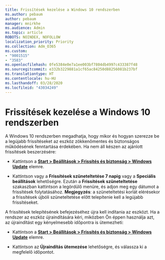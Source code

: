 ```yaml
---
title: Frissítések kezelése a Windows 10 rendszerben
ms.author: pebaum
author: pebaum
manager: mnirkhe
ms.audience: Admin
ms.topic: article
ROBOTS: NOINDEX, NOFOLLOW
localization_priority: Priority
ms.collection: Adm_O365
ms.custom:
- "9001515"
- "3583"
ms.openlocfilehash: 0fe5384e0e7a1ee003bf7804db4997c433387f48
ms.sourcegitcommit: e332b3229881a1cf65ac84250d88256081b237bf
ms.translationtype: HT
ms.contentlocale: hu-HU
ms.lasthandoff: 03/28/2020
ms.locfileid: "43034249"
---
```

# <a name="manage-updates-in-windows-10"></a>Frissítések kezelése a Windows 10 rendszerben

A Windows 10 rendszerben megadhatja, hogy mikor és hogyan szerezze be a legújabb frissítéseket az eszköz zökkenőmentes és biztonságos működésének fenntartása érdekében. Ha nem áll készen az ajánlott frissítések beszerzésére:

- Kattintson a **[Start > Beállítások > Frissítés és biztonság > Windows Update](ms-settings:windowsupdate)** elemre.

- Kattintson vagy a **Frissítések szüneteltetése 7 napig** vagy a **Speciális beállítások** lehetőségre. Ezután a **Frissítések szüneteltetése** szakaszban kattintson a legördülő menüre, és adjon meg egy dátumot a frissítések folytatásához. **Megjegyzés**: a szüneteltetési korlát elérésekor a frissítések újbóli szüneteltetése előtt telepítenie kell a legújabb frissítéseket.

A frissítések telepítésének befejezéséhez újra kell indítania az eszközt. Ha a rendszer az eszköz újraindítására kéri, miközben Ön éppen használja azt, az újraindítást egy kényelmesebb időpontra is ütemezheti:

- Kattintson a **[Start > Beállítások > Frissítés és biztonság > Windows Update](ms-settings:windowsupdate)** elemre.

- Kattintson az **Újraindítás ütemezése** lehetőségre, és válassza ki a megfelelő időpontot.

